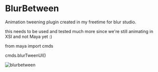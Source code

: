 # BlurBetween

Animation tweening plugin created in my freetime for blur studio.

this needs to be used and tested much more since we're still animating in XSI and not Maya yet :)

from maya import cmds

cmds.blurTweenUI()

![blurbetween](https://cloud.githubusercontent.com/assets/12991367/17079153/59da5afe-50bc-11e6-9707-f7f84cf87537.png)
